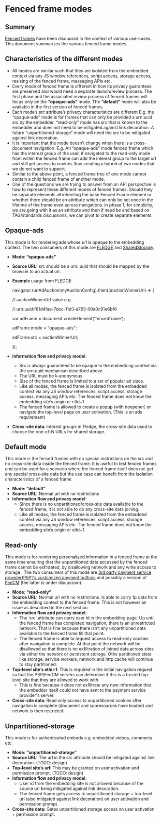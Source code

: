 # Fenced frame modes



## **Summary**

[Fenced frames](https://github.com/shivanigithub/fenced-frame) have been discussed in the context of various use-cases. This document summarizes the various fenced frame modes.


## **Characteristics of the different modes**



*   All modes are similar such that they are isolated from the embedded context via any JS window references, script access, storage access, resizing of the fenced frame, messaging APIs etc.
*   Every mode of fenced frame is different in how its privacy guarantees are preserved and would need a separate launch/review process. The first phase and the associated review process of fenced frames will focus only on the **“opaque-ads”** mode. The **“default”** mode will also be available in the first version of fenced frames.
*   Each mode’s src attribute’s privacy characteristics are different E.g. the “opaque-ads” mode is for frames that can only be provided a urn:uuid src by the embedder, “read-only” mode has src that is known to the embedder and does not need to be mitigated against link decoration. A future “unpartitioned-storage” mode will need the src to be mitigated against link decoration.
*   It is important that the mode doesn’t change when there is a cross-document navigation. E.g. An “opaque-ads” mode fenced frame which has the interest group of the user, if navigated to the read-only mode from within the fenced frame can add the interest group to the target url and still get access to cookies thus creating a hybrid of two modes that we do not want to support.
*   Similar to the above point, a fenced frame tree of one mode cannot contain a child fenced frame of another mode.
*   One of the questions we are trying to answer from an API perspective is how to represent these different modes of fenced frames. Should they be separate elements all inheriting the base Fenced Frame element or whether there should be an attribute which can only be set once in the lifetime of the frame even across navigations. In phase 1, for simplicity, we are going with it as an attribute and then if need be and based on TAG/standards discussions, we can pivot to create separate elements.


## **Opaque-ads**

This mode is for rendering ads whose url is opaque to the embedding context. The two consumers of this mode are [FLEDGE](https://github.com/WICG/turtledove/blob/main/FLEDGE.md) and [SharedStorage](https://github.com/pythagoraskitty/shared-storage#simple-example-consistent-ab-experiments-across-sites). 



*   **Mode: “opaque-ads”**
*   **Source URL:** src should be a urn::uuid that should be mapped by the browser to an actual url.
*   **Example** usage from FLEDGE:

    navigator.runAdAuction(myAuctionConfig).then((auctionWinnerUrl) => {


      // auctionWinnerUrl value e.g.


      // urn:uuid:f81d4fae-7dec-11d0-a765-00a0c91e6bf6


      var adFrame = document.createElement('fencedframe');

      adFrame.mode = "opaque-ads";

      adFrame.src = auctionWinnerUrl;


    });

*   **Information flow and privacy model:**
    *   Src is always guaranteed to be opaque to the embedding context via the urn:uuid mechanism described above. 
    *   The URL must be k-anonymous
    *   Size of the fenced frame is limited to a set of popular ad sizes.
    *   Like all modes, the fenced frame is isolated from the embedded context via any JS window references, script access, storage access, messaging APIs etc. The fenced frame does not know the embedding site’s origin or etld+1.
    *   The fenced frame is allowed to create a popup (with noopener) or navigate the top-level page on user activation. (This is an ads requirement)
*   **Cross-site data**: Interest groups in Fledge, the cross-site data used to choose the one-of-N URLs for shared storage. 


## **Default mode**

This mode is the fenced frames with no special restrictions on the src and no cross-site data inside the fenced frame. It is useful to test fenced frames and can be used for a scenario where the fenced frame itself does not get any special cross-site data but the use case can benefit from the isolation characteristics of a fenced frame.



*   **Mode: “default”**
*   **Source URL:** Normal url with no restrictions 
*   **Information flow and privacy model:**
    *   Since there is no unpartitioned/cross-site data available to the fenced frame, it is not able to do any cross-site data joining.
    *   Like all modes, the fenced frame is isolated from the embedded context via any JS window references, script access, storage access, messaging APIs etc. The fenced frame does not know the embedding site’s origin or etld+1.


## **Read-only**

This mode is for rendering personalized information in a fenced frame at the same time ensuring that the unpartitioned data accessed by the fenced frame cannot be exfiltrated, by disallowing network and any write access to storage . The two consumers of this mode are [3rd party payment service provider(PSP)'s customized payment buttons](https://github.com/shivanigithub/fenced-frame/issues/15) and possibly a version of [FedCM](https://github.com/fedidcg/FedCM) (the latter is under discussion). 



*   **Mode: “read-only”**
*   **Source URL:** Normal url with no restrictions. Is able to carry 1p data from the embedding context to the fenced frame. This is not however an issue as described in the next section. 
*   **Information flow and privacy model:**
    *   The ‘src’ attribute can carry user id in the embedding page. Up until the fenced frame has completed navigation, there is an unrestricted network. That is fine because there isn’t any unpartitioned data available to the fenced frame till that point.
    *   The fenced frame is able to request access to read-only cookies after navigation is complete. At that point the network will be disallowed so that there is no exfiltration of joined data across sites via either the network or persistent storage. Othe partitioned state like storage, service workers, network and http cache will continue to stay partitioned.
*   **Top-level site’s etld+1**: This is required in the initial navigation request so that the PSP/FedCM servers can determine if this is a trusted top-level site that they are allowed to work with.
    *   This is fine because it does not exfiltrate any new information that the embedder itself could not have sent to the payment service provider's server.
*   **Cross-site data**: Read only access to unpartitioned cookies after navigation is complete (document and subresources have loaded) and network is then restricted.


## **Unpartitioned-storage**

This mode is for authenticated embeds e.g. embedded videos, comments etc. 



*   **Mode: “unpartitioned-storage”**
*   **Source URL:** The url in the src attribute should be mitigated against link decoration. (TODO: design) 
*   **Top-level site’s url**: This may be granted on user activation and permission prompt. (TODO: design)
*   **Information flow and privacy model:**
    *   User id from the embedding site is not allowed because of the source url being mitigated against link decoration.
    *   The fenced frame gets access to unpartitioned storage + top-level url (also mitigated against link decoration) on user activation and permission prompt.
*   **Cross-site data:** Gates unpartitioned storage access on user activation + permission prompt.
